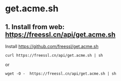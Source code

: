 # get.acme.sh

## 1. Install from web: https://freessl.cn/api/get.acme.sh

Install https://github.com/freessl/get.acme.sh

```
curl https://freessl.cn/api/get.acme.sh | sh

```

or

```
wget -O -  https://freessl.cn/api/get.acme.sh | sh
```

